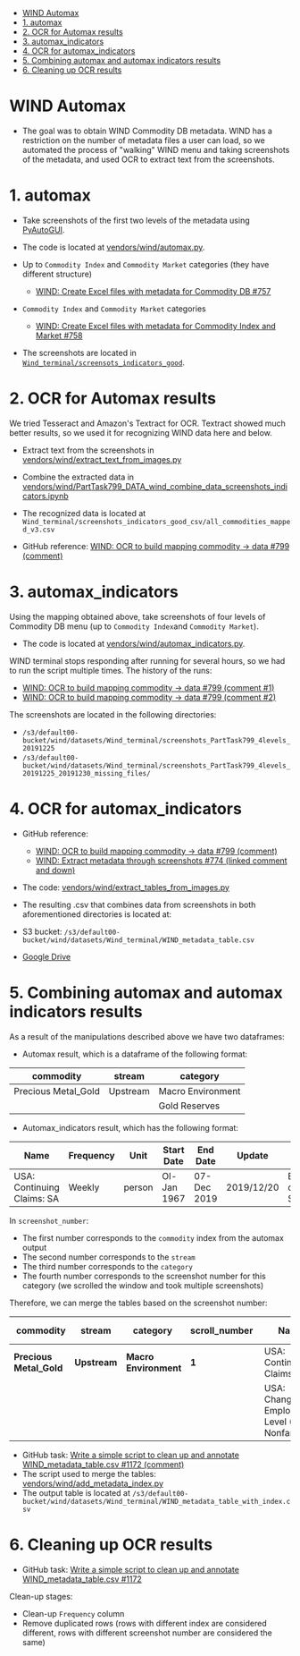 <!--ts-->
* [WIND Automax](#wind-automax)
* [1. automax](#1-automax)
* [2. OCR for Automax results](#2-ocr-for-automax-results)
* [3. automax_indicators](#3-automax_indicators)
* [4. OCR for automax_indicators](#4-ocr-for-automax_indicators)
* [5. Combining automax and automax indicators results](#5-combining-automax-and-automax-indicators-results)
* [6. Cleaning up OCR results](#6-cleaning-up-ocr-results)

<!--te-->

# WIND Automax

- The goal was to obtain WIND Commodity DB metadata. WIND has a restriction on
  the number of metadata files a user can load, so we automated the process of
  "walking" WIND menu and taking screenshots of the metadata, and used OCR to
  extract text from the screenshots.

# 1. automax

- Take screenshots of the first two levels of the metadata using
  [PyAutoGUI](https://pyautogui.readthedocs.io/en/latest/).

- The code is located at
  [vendors/wind/automax.py](https://github.com/ParticleDev/commodity_research/blob/master/vendors/wind/automax.py).

- Up to `Commodity Index` and `Commodity Market` categories (they have different
  structure)
  - [WIND: Create Excel files with metadata for Commodity DB #757](https://github.com/ParticleDev/commodity_research/issues/757)
- `Commodity Index` and `Commodity Market` categories
  - [WIND: Create Excel files with metadata for Commodity Index and Market #758](https://github.com/ParticleDev/commodity_research/issues/758)

- The screenshots are located in
  [`Wind_terminal/screensots_indicators_good`](https://drive.google.com/drive/u/0/folders/1jTrkc_P2xy4TLO1zzXB6MsTfSQInpw4F).

# 2. OCR for Automax results

We tried Tesseract and Amazon's Textract for OCR. Textract showed much better
results, so we used it for recognizing WIND data here and below.

- Extract text from the screenshots in
  [vendors/wind/extract_text_from_images.py](https://github.com/ParticleDev/commodity_research/blob/master/vendors/wind/extract_text_from_images.py)
- Combine the extracted data in
  [vendors/wind/PartTask799_DATA_wind_combine_data_screenshots_indicators.ipynb](https://github.com/ParticleDev/commodity_research/blob/master/vendors/wind/PartTask799_DATA_wind_combine_data_screenshots_indicators.ipynb)

- The recognized data is located at
  `Wind_terminal/screenshots_indicators_good_csv/all_commodities_mapped_v3.csv`

- GitHub reference:
  [WIND: OCR to build mapping commodity -> data #799 (comment)](https://github.com/ParticleDev/commodity_research/issues/799#issuecomment-567579131)

# 3. automax_indicators

Using the mapping obtained above, take screenshots of four levels of Commodity
DB menu (up to `Commodity Index`and `Commodity Market`).

- The code is located at
  [vendors/wind/automax_indicators.py](https://github.com/ParticleDev/commodity_research/blob/master/vendors/wind/automax_indicators.py).

WIND terminal stops responding after running for several hours, so we had to run
the script multiple times. The history of the runs:

- [WIND: OCR to build mapping commodity -> data #799 (comment #1)](https://github.com/ParticleDev/commodity_research/issues/799#issuecomment-568909587)
- [WIND: OCR to build mapping commodity -> data #799 (comment #2)](https://github.com/ParticleDev/commodity_research/issues/799#issuecomment-569682734)

The screenshots are located in the following directories:

- `/s3/default00-bucket/wind/datasets/Wind_terminal/screenshots_PartTask799_4levels_20191225`
- `/s3/default00-bucket/wind/datasets/Wind_terminal/screenshots_PartTask799_4levels_20191225_20191230_missing_files/`

# 4. OCR for automax_indicators

- GitHub reference:
  - [WIND: OCR to build mapping commodity -> data #799 (comment)](https://github.com/ParticleDev/commodity_research/issues/799#issuecomment-569095135)
  - [WIND: Extract metadata through screenshots #774 (linked comment and down)](https://github.com/ParticleDev/commodity_research/issues/774#issuecomment-580356330)
- The code:
  [vendors/wind/extract_tables_from_images.py](https://github.com/ParticleDev/commodity_research/blob/master/vendors/wind/extract_tables_from_images.py)

- The resulting .csv that combines data from screenshots in both aforementioned
  directories is located at:

- S3 bucket:
  `/s3/default00-bucket/wind/datasets/Wind_terminal/WIND_metadata_table.csv`
- [Google Drive](https://docs.google.com/spreadsheets/d/1i_H1N4E81oFUB6O1Y8rJ95q4UFEpIIdv_Bhim-4Z4kE/edit#gid=1549615534)

# 5. Combining automax and automax indicators results

As a result of the manipulations described above we have two dataframes:

- Automax result, which is a dataframe of the following format:

| commodity           | stream   | category          |
| ------------------- | -------- | ----------------- |
| Precious Metal_Gold | Upstream | Macro Environment |
|                     |          | Gold Reserves     |

- Automax_indicators result, which has the following format:

| Name                       | Frequency | Unit   | Start Date  | End Date    | Update     | Source                     | Country | ID       | screenshot_number |
| -------------------------- | --------- | ------ | ----------- | ----------- | ---------- | -------------------------- | ------- | -------- | ----------------- |
| USA: Continuing Claims: SA | Weekly    | person | Ol-Jan 1967 | 07-Dec 2019 | 2019/12/20 | Bureau of Labor Statistics | USA     | G0002434 | (0_0_1_1)         |

In `screenshot_number`:

- The first number corresponds to the `commodity` index from the automax output
- The second number corresponds to the `stream`
- The third number corresponds to the `category`
- The fourth number corresponds to the screenshot number for this category (we
  scrolled the window and took multiple screenshots)

Therefore, we can merge the tables based on the screenshot number:

|  commodity              | stream       | category              | scroll_number  | Name                                              | Frequency | Unit         | Start Date  | End Date    | Update     | Source                     | Country | ID       | screenshot_number |
| ----------------------- | ------------ | --------------------- | -------------- | ------------------------------------------------- | --------- | ------------ | ----------- | ----------- | ---------- | -------------------------- | ------- | -------- | ----------------- |
| **Precious Metal_Gold** | **Upstream** | **Macro Environment** | **1**          | USA: Continuing Claims: SA                        | Weekly    | person       | Ol-Jan 1967 | 07-Dec 2019 | 2019/12/20 | Bureau of Labor Statistics | USA     | G0002434 | (0_0_1_1)         |
|                         |              |                       |                | USA: Change in Employrnent Level (CEL): Nonfar... | Monthly   | 1000 persons | Feb-1939    | Nov-2019    | 2019/12/06 | Bureau of Labor Statistics | USA     | G0000070 | (0_0_1_1)         |

- GitHub task:
  [Write a simple script to clean up and annotate WIND_metadata_table.csv #1172 (comment)](https://github.com/ParticleDev/commodity_research/issues/1172#issuecomment-587119762)
- The script used to merge the tables:
  [vendors/wind/add_metadata_index.py](https://github.com/ParticleDev/commodity_research/blob/master/vendors/wind/add_metadata_index.py)
- The output table is located at
  `/s3/default00-bucket/wind/datasets/Wind_terminal/WIND_metadata_table_with_index.csv`

# 6. Cleaning up OCR results

- GitHub task:
  [Write a simple script to clean up and annotate WIND_metadata_table.csv #1172](https://github.com/ParticleDev/commodity_research/issues/1172)

Clean-up stages:

- Clean-up `Frequency` column
- Remove duplicated rows (rows with different index are considered different,
  rows with different screenshot number are considered the same)
